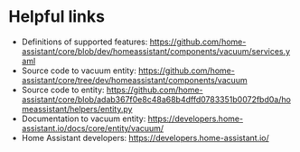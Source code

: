# Helpful links

* Definitions of supported features: https://github.com/home-assistant/core/blob/dev/homeassistant/components/vacuum/services.yaml
* Source code to vacuum entity: https://github.com/home-assistant/core/tree/dev/homeassistant/components/vacuum
* Source code to entity: https://github.com/home-assistant/core/blob/adab367f0e8c48a68b4dffd0783351b0072fbd0a/homeassistant/helpers/entity.py
* Documentation to vacuum entity: https://developers.home-assistant.io/docs/core/entity/vacuum/
* Home Assistant developers: https://developers.home-assistant.io/
